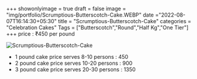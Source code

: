 +++
showonlyimage = true
draft = false
image = "img/portfolio/Scrumptious-Butterscotch-Cake.WEBP"
date ="2022-08-07T16:14:30+05:30"
title = "Scrumptious-Butterscotch-Cake"
categories = "Celebration Cakes"
Tags = ["Butterscotch","Round","Half Kg","One Tier"]
+++
price : ₹450 per pound
<!--more-->
![Scrumptious-Butterscotch-Cake](/img/portfolio/Scrumptious-Butterscotch-Cake.WEBP)
* 1 pound cake price serves 8-10 persons : 450
* 2 pound cake price serves 10-20 persons : 900
* 3 pound cake price serves 20-30 persons : 1350
